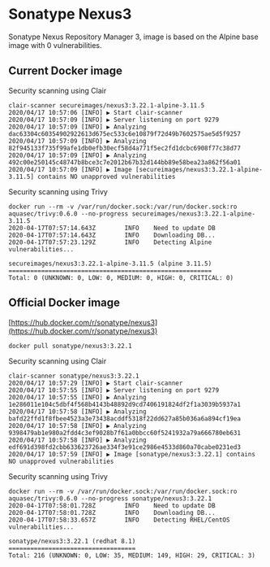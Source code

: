 # Sonatype Nexus3

Sonatype Nexus Repository Manager 3, image is based on the Alpine base image with 0 vulnerabilities.

## Current Docker image

Security scanning using Clair
```
clair-scanner secureimages/nexus3:3.22.1-alpine-3.11.5
2020/04/17 10:57:06 [INFO] ▶ Start clair-scanner
2020/04/17 10:57:09 [INFO] ▶ Server listening on port 9279
2020/04/17 10:57:09 [INFO] ▶ Analyzing dac63304c60354902922613d675ec533c6e10879f72d49b7602575ae5d5f9257
2020/04/17 10:57:09 [INFO] ▶ Analyzing 82f945133f735f99afe1db0efb30ecf58d4a771f5ec2fd1dcbc6908f77c38d77
2020/04/17 10:57:09 [INFO] ▶ Analyzing 492c00e250145c48747b8bce3c7e2012b67b32d144bb89e58bea23a862f56a01
2020/04/17 10:57:09 [INFO] ▶ Image [secureimages/nexus3:3.22.1-alpine-3.11.5] contains NO unapproved vulnerabilities
```

Security scanning using Trivy
```
docker run --rm -v /var/run/docker.sock:/var/run/docker.sock:ro aquasec/trivy:0.6.0 --no-progress secureimages/nexus3:3.22.1-alpine-3.11.5
2020-04-17T07:57:14.643Z        INFO    Need to update DB
2020-04-17T07:57:14.643Z        INFO    Downloading DB...
2020-04-17T07:57:23.129Z        INFO    Detecting Alpine vulnerabilities...

secureimages/nexus3:3.22.1-alpine-3.11.5 (alpine 3.11.5)
========================================================
Total: 0 (UNKNOWN: 0, LOW: 0, MEDIUM: 0, HIGH: 0, CRITICAL: 0)
```

## Official Docker image

[https://hub.docker.com/r/sonatype/nexus3](https://hub.docker.com/r/sonatype/nexus3)
```
docker pull sonatype/nexus3:3.22.1
```

Security scanning using Clair
```
clair-scanner sonatype/nexus3:3.22.1
2020/04/17 10:57:29 [INFO] ▶ Start clair-scanner
2020/04/17 10:57:55 [INFO] ▶ Server listening on port 9279
2020/04/17 10:57:55 [INFO] ▶ Analyzing 1e286011e104c5dbf4f568b4143b48892d9cd7406191824df2f1a3039b5937a1
2020/04/17 10:57:58 [INFO] ▶ Analyzing bafd22ffd1f8fbee4523a3e73438acddf5318f22dd627a85b036a6a894cf19ea
2020/04/17 10:57:58 [INFO] ▶ Analyzing 9398479ab1e980a2fdd4c3ef9028b7f61a0bbcc60f5241932a79a666780eb631
2020/04/17 10:57:58 [INFO] ▶ Analyzing edf691d398fd2cbb633623726ae334f3e91ce2986e4533d860a70cabe0231ed3
2020/04/17 10:57:59 [INFO] ▶ Image [sonatype/nexus3:3.22.1] contains NO unapproved vulnerabilities
```

Security scanning using Trivy
```
docker run --rm -v /var/run/docker.sock:/var/run/docker.sock:ro aquasec/trivy:0.6.0 --no-progress sonatype/nexus3:3.22.1
2020-04-17T07:58:01.728Z        INFO    Need to update DB
2020-04-17T07:58:01.728Z        INFO    Downloading DB...
2020-04-17T07:58:33.657Z        INFO    Detecting RHEL/CentOS vulnerabilities...

sonatype/nexus3:3.22.1 (redhat 8.1)
===================================
Total: 216 (UNKNOWN: 0, LOW: 35, MEDIUM: 149, HIGH: 29, CRITICAL: 3)
```
